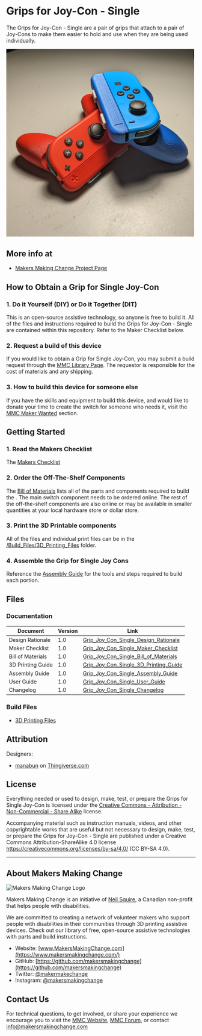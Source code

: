 # Grips for Joy-Con - Single
The Grips for Joy-Con - Single are a pair of grips that attach to a pair of Joy-Cons to make them easier to hold and use when they are being used individually. 

<img src="Photos/Grips-for-Joy-Con-Single.jpg" width="500" alt="Picture of Grips-for-Joy-Con-single.">

## More info at
- [Makers Making Change Project Page](https://makersmakingchange.com/project/grip-joy-con-single/)


## How to Obtain a Grip for Single Joy-Con
### 1. Do it Yourself (DIY) or Do it Together (DIT)

This is an open-source assistive technology, so anyone is free to build it. All of the files and instructions required to build the Grips for Joy-Con - Single are contained within this repository. Refer to the Maker Checklist below.

### 2. Request a build of this device

If you would like to obtain a Grip for Single Joy-Con, you may submit a build request through the [MMC Library Page](https://makersmakingchange.com/project/grip-joy-con-single/). The requestor is responsible for the cost of materials and any shipping.

### 3. How to build this device for someone else

If you have the skills and equipment to build this device, and would like to donate your time to create the switch for someone who needs it, visit the [MMC Maker Wanted](https://makersmakingchange.com/maker-wanted/) section.


## Getting Started

### 1. Read the Makers Checklist

The [Makers Checklist](/Documentation/Grip_Joy_Con_Single_Maker_Checklist_V1.0.pdf)

### 2. Order the Off-The-Shelf Components

The [Bill of Materials](/Documentation/Grip_Joy_Con_Single_BOM.xlsx) lists all of the parts and components required to build the <Device-Name>. The main switch component needs to be ordered online. The rest of the off-the-shelf components are also online or may be available in smaller quantities at your local hardware store or dollar store.


### 3. Print the 3D Printable components

All of the files and individual print files can be in the [/Build_Files/3D_Printing_Files](/Build_Files/3D_Printing_Files/) folder.

### 4. Assemble the Grip for Single Joy Cons

Reference the [Assembly Guide](/Documentation/Grip_Joy_Con_Single_Assembly_Guide_V1.0.pdf) for the tools and steps required to build each portion.

## Files
### Documentation
| Document             | Version | Link |
|----------------------|---------|------|
| Design Rationale     | 1.0     | [Grip_Joy_Con_Single_Design_Rationale](/Documentation/Grip_Joy_Con_Single_Design_Rationale_V1.0.pdf)     |
| Maker Checklist      | 1.0     | [Grip_Joy_Con_Single_Maker_Checklist](/Documentation/Grip_Joy_Con_Single_Maker_Checklist_V1.0.pdf)     |
| Bill of Materials    | 1.0     | [Grip_Joy_Con_Single_Bill_of_Materials](/Documentation/Grip_Joy_Con_Single_BOM_V1.0.xlsx)     |
| 3D Printing Guide    | 1.0     | [Grip_Joy_Con_Single_3D_Printing_Guide](/Documentation/Grip_Joy_Con_Single_3D_Printing_Guide_V1.0.pdf)     |
| Assembly Guide       | 1.0     | [Grip_Joy_Con_Single_Assembly_Guide](/Documentation/Grip_Joy_Con_Single_Assembly_Guide_V1.0.pdf)     |
| User Guide           | 1.0     | [Grip_Joy_Con_Single_User_Guide](/Documentation/Grip_Joy_Con_Single_User_Guide_V1.0.pdf)    |
| Changelog            | 1.0     | [Grip_Joy_Con_Single_Changelog](/Documentation/Grip_Joy_Con_Single_Changelog_V1.0.pdf)     |

### Build Files
 - [3D Printing Files](/Build_Files/3D_Printing_Files)

## Attribution
Designers:
 - [manabun](https://www.thingiverse.com/manabun/designs) on [Thingiverse.com](https://www.thingiverse.com/thing:2769344)


## License
Everything needed or used to design, make, test, or prepare the Grips for Single Joy-Con is licensed under the [Creative Commons - Attribution - Non-Commercial - Share Alike](https://creativecommons.org/licenses/by-nc-sa/4.0/) license. 

Accompanying material such as instruction manuals, videos, and other copyrightable works that are useful but not necessary to design, make, test, or prepare the Grips for Joy-Con - Single are published under a Creative Commons Attribution-ShareAlike 4.0 license https://creativecommons.org/licenses/by-sa/4.0/ (CC BY-SA 4.0).


---
<!-- ABOUT MMC START -->
## About Makers Making Change
<img src="https://www.makersmakingchange.com/wp-content/uploads/logo/mmc_logo.svg" width="500" alt="Makers Making Change Logo">

Makers Making Change is an initiative of [Neil Squire](https://www.neilsquire.ca/), a Canadian non-profit that helps people with disabilities.

We are committed to creating a network of volunteer makers who support people with disabilities in their communities through 3D printing assistive devices. Check out our library of free, open-source assistive technologies with parts and build instructions.

 - Website: [www.MakersMakingChange.com](https://www.makersmakingchange.com/)
 - GitHub: [https://github.com/makersmakingchange](https://github.com/makersmakingchange)
 - Twitter: [@makermakechange](https://twitter.com/makermakechange)
 - Instagram: [@makersmakingchange](https://www.instagram.com/makersmakingchange)



## Contact Us

For technical questions, to get involved, or share your experience we encourage you to visit the [MMC Website](https://www.makersmakingchange.com/), [MMC Forum](https://makersmakingchange.com/forum), or contact info@makersmakingchange.com
<!-- ABOUT MMC END -->
